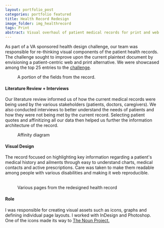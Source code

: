 ```yaml
---
layout: portfolio_post
categories: portfolio featured
title: Health Record Redesign
image_folder: img_healthrecord
tags: Print
abstract: Visual overhaul of patient medical records for print and web.
---
```


As part of a VA sponsored health design challenge, our team was responsible for re-thinking visual components of the patient health records. The challenge sought to improve upon the current plaintext document by envisioning a patient-centric web and print alternative. We were showcased among the top 25 entries to the <a href="http://s3.amazonaws.com/challengepost/zip_files/production/5066/zip_files/ReimaginingPatientRecord.pdf?1354410791">challenge</a>.

<figure class="post-image">
	<img lazysrc="/img/img_healthrecord/record_fields.png"></img>
	<figcaption>A portion of the fields from the record.</figcaption>
</figure>

<h4>Literature Review + Interviews</h4>

Our literature review informed us of how the current medical records were being used by the various stakeholders (patients, doctors, caregivers). We also conducted interviews to better understand the needs of patients and how they were not being met by the current record. Selecting patient quotes and affinitizing all our data then helped us further the information architecture of the record.

<figure class="post-image">
	<img lazysrc="/img/img_healthrecord/affinity_diagram.png"></img>
	<figcaption>Affinity diagram</figcaption>
</figure>

<h4>Visual Design</h4>

The record focused on highlighting key information regarding a patient's medical history and ailments through easy to understand charts, medical contacts and active prescriptions. Care was taken to make them readable among people with various disabilities and making it web reproducible.

<figure class="post-image-thumbnails">
	<img lazysrc="/img/img_healthrecord/page_1.jpg" class="post-thumbnail img-polaroid"></img>
	<img lazysrc="/img/img_healthrecord/page_2.jpg" class="post-thumbnail img-polaroid"></img>
	<img lazysrc="/img/img_healthrecord/page_3.jpg" class="post-thumbnail img-polaroid"></img>
	<figcaption>Various pages from the redesigned health record</figcaption>
</figure>

<h4>Role</h4>

I was responsible for creating visual assets such as icons, graphs and defining individual page layouts. I worked with InDesign and Photoshop. One of the icons made its way to <a href="http://thenounproject.com/noun/medical-records/#icon-No8398">The Noun Project.</a>